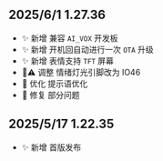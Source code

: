  

## 2025/6/1 1.27.36

- ✨ 新增 兼容 `AI_VOX` 开发板
- ✨ 新增 开机回自动进行一次 `OTA` 升级  
- ✨ 新增 表情支持 `TFT` 屏幕 
- 🤔⚠️ 调整 情绪灯光引脚改为 IO46 
- 💄 优化 提示语优化 
- 🐞 修复 部分问题



## 2025/5/17 1.22.35


- ✨ 新增 首版发布